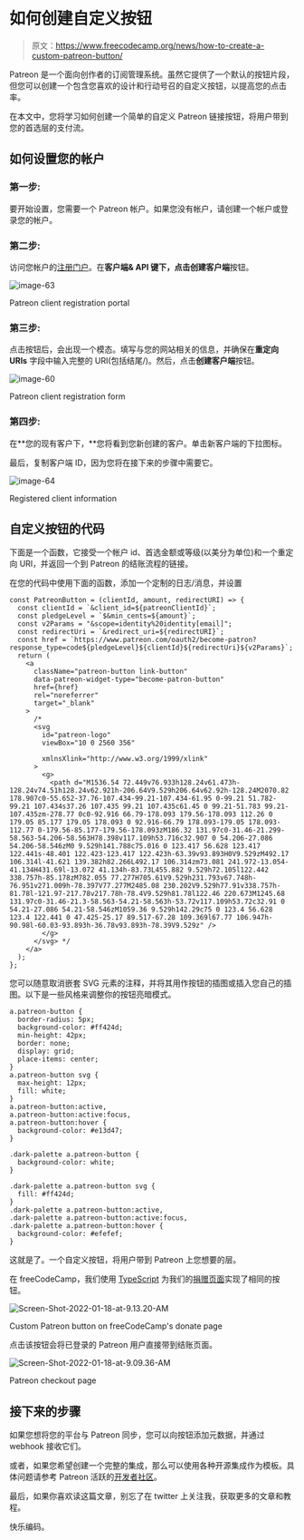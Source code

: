 # 如何创建自定义按钮

> 原文：<https://www.freecodecamp.org/news/how-to-create-a-custom-patreon-button/>

Patreon 是一个面向创作者的订阅管理系统。虽然它提供了一个默认的按钮片段，但您可以创建一个包含您喜欢的设计和行动号召的自定义按钮，以提高您的点击率。

在本文中，您将学习如何创建一个简单的自定义 Patreon 链接按钮，将用户带到您的首选层的支付流。

## 如何设置您的帐户

### 第一步:

要开始设置，您需要一个 Patreon 帐户。如果您没有帐户，请创建一个帐户或登录您的帐户。

### 第二步:

访问您帐户的[注册门户](https://www.patreon.com/portal/registration/register-clients)。在**客户端& API 键下，**点击**创建客户端**按钮。

![image-63](img/84df5ade397ddeb5d521eb300a4ae753.png)

Patreon client registration portal

### 第三步:

点击按钮后，会出现一个模态。填写与您的网站相关的信息，并确保在**重定向 URIs** 字段中输入完整的 URI(包括结尾/)。然后，点击**创建客户端**按钮。

![image-60](img/43b4f31378109f20cfd427862d320967.png)

Patreon client registration form

### 第四步:

在**您的现有客户下，**您将看到您新创建的客户。单击新客户端的下拉图标。

最后，复制客户端 ID，因为您将在接下来的步骤中需要它。

![image-64](img/b32a809421cfe3966a79c83c6cf5fad7.png)

Registered client information

## 自定义按钮的代码

下面是一个函数，它接受一个帐户 id、首选金额或等级(以美分为单位)和一个重定向 URI，并返回一个到 Patreon 的结账流程的链接。

在您的代码中使用下面的函数，添加一个定制的日志/消息，并设置

```
const PatreonButton = (clientId, amount, redirectURI) => {
  const clientId = `&client_id=${patreonClientId}`;
  const pledgeLevel = `$&min_cents=${amount}`;
  const v2Params = "&scope=identity%20identity[email]";
  const redirectUri = `&redirect_uri=${redirectURI}`;
  const href = `https://www.patreon.com/oauth2/become-patron?response_type=code${pledgeLevel}${clientId}${redirectUri}${v2Params}`;
  return (
    <a
      className="patreon-button link-button"
      data-patreon-widget-type="become-patron-button"
      href={href}
      rel="noreferrer"
      target="_blank"
    >
      /* 
      <svg
        id="patreon-logo"
        viewBox="10 0 2560 356"

        xmlnsXlink="http://www.w3.org/1999/xlink"
      >
        <g>
          <path d="M1536.54 72.449v76.933h128.24v61.473h-128.24v74.51h128.24v62.921h-206.64V9.529h206.64v62.92h-128.24M2070.82 178.907c0-55.652-37.76-107.434-99.21-107.434-61.95 0-99.21 51.782-99.21 107.434s37.26 107.435 99.21 107.435c61.45 0 99.21-51.783 99.21-107.435zm-278.77 0c0-92.916 66.79-178.093 179.56-178.093 112.26 0 179.05 85.177 179.05 178.093 0 92.916-66.79 178.093-179.05 178.093-112.77 0-179.56-85.177-179.56-178.093zM186.32 131.97c0-31.46-21.299-58.563-54.206-58.563H78.398v117.109h53.716c32.907 0 54.206-27.086 54.206-58.546zM0 9.529h141.788c75.016 0 123.417 56.628 123.417 122.441s-48.401 122.423-123.417 122.423h-63.39v93.893H0V9.529zM492.17 106.314l-41.621 139.382h82.266L492.17 106.314zm73.081 241.972-13.054-41.134H431.69l-13.072 41.134h-83.73L455.882 9.529h72.105l122.442 338.757h-85.178zM782.055 77.277H705.61V9.529h231.793v67.748h-76.951v271.009h-78.397V77.277M2485.08 230.202V9.529h77.91v338.757h-81.78l-121.97-217.78v217.78h-78.4V9.529h81.78l122.46 220.673M1245.68 131.97c0-31.46-21.3-58.563-54.21-58.563h-53.72v117.109h53.72c32.91 0 54.21-27.086 54.21-58.546zM1059.36 9.529h142.29c75 0 123.4 56.628 123.4 122.441 0 47.425-25.17 89.517-67.28 109.369l67.77 106.947h-90.98l-60.03-93.893h-36.78v93.893h-78.39V9.529z" />
        </g>
      </svg> */
    </a>
  );
}; 
```

您可以随意取消嵌套 SVG 元素的注释，并将其用作按钮的插图或插入您自己的插图。以下是一些风格来调整你的按钮亮暗模式。

```
a.patreon-button {
  border-radius: 5px;
  background-color: #ff424d;
  min-height: 42px;
  border: none;
  display: grid;
  place-items: center;
}
a.patreon-button svg {
  max-height: 12px;
  fill: white;
}
a.patreon-button:active,
a.patreon-button:active:focus,
a.patreon-button:hover {
  background-color: #e13d47;
}

.dark-palette a.patreon-button {
  background-color: white;
}

.dark-palette a.patreon-button svg {
  fill: #ff424d;
}
.dark-palette a.patreon-button:active,
.dark-palette a.patreon-button:active:focus,
.dark-palette a.patreon-button:hover {
  background-color: #efefef;
}
```

这就是了。一个自定义按钮，将用户带到 Patreon 上您想要的层。

在 freeCodeCamp，我们使用 [TypeScript](https://github.com/freeCodeCamp/freeCodeCamp/blob/56a60700b7e999548262e3827b80d09fdf201ad2/client/src/components/Donation/patreon-button.tsx) 为我们的[捐赠页面](https://www.freecodecamp.org/donate/)实现了相同的按钮。

![Screen-Shot-2022-01-18-at-9.13.20-AM](img/5841a5a5b609b472e3fdf540d79185fc.png)

Custom Patreon button on freeCodeCamp's donate page

点击该按钮会将已登录的 Patreon 用户直接带到结账页面。

![Screen-Shot-2022-01-18-at-9.09.36-AM](img/299f27afdb7334ed176f341917c8fc05.png)

Patreon checkout page

## 接下来的步骤

如果您想将您的平台与 Patreon 同步，您可以向按钮添加元数据，并通过 webhook 接收它们。

或者，如果您希望创建一个完整的集成，那么可以使用各种开源集成作为模板。具体问题请参考 Patreon 活跃的[开发者社区](https://www.patreondevelopers.com/)。

最后，如果你喜欢读这篇文章，别忘了在 twitter 上关注我，获取更多的文章和教程。

快乐编码。